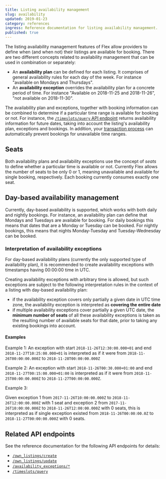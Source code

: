 ```yaml
---
title: Listing availability management
slug: availability
updated: 2019-01-23
category: references
ingress: Reference documentation for listing availability management.
published: true
---
```


The listing availability management features of Flex allow providers to define
when (and when not) their listings are available for booking. There are two
different concepts related to availability management that can be used in
combination or separately:

* An **availability plan** can be defined for each listing. It comprises of
  general availability rules for each day of the week. For instance "available
  on Mondays and Thursdays".
* An **availability exception** overrides the availability plan for a concrete
  period of time. For instance "Available on 2018-11-25 and 2018-11-26", "not
  available on 2018-11-30".

The availability plan and exceptions, together with booking information can be
combined to determine if a particular time range is available for booking or
not. For instance, the [`/timeslots/query` API
endpoint](index.html#query-timeslots) returns availability information for
future dates, taking into account the listing's availability plan, exceptions
and bookings. In addition, your [transaction process](transaction-engine.html)
can automatically prevent bookings for unavailable time ranges.

## Seats

Both availability plans and availability exceptions use the concept of *seats*
to define whether a particular time is available or not. Currently Flex allows
the number of seats to be only 0 or 1, meaning unavailable and available for
single booking, respectively. Each booking currently consumes exactly one seat.

## Day-based availability management

Currently, day-based availability is supported, which works with both daily and
nightly bookings. For instance, an availability plan can define that Mondays and
Tuesdays are available for booking. For daily bookings this means that dates
that are a Monday or Tuesday can be booked. For nightly bookings, this means
that nights Monday-Tuesday and Tuesday-Wednesday can be booked.

### Interpretation of availability exceptions

For day-based availability plans (currently the only supported type of
availability plan), it is recommended to create availability exceptions with
timestamps having 00:00:00 time in UTC.

Creating availability exceptions with arbitrary time is allowed, but such
exceptions are subject to the following interpretation rules in the context of a
listing with day-based availability plan:

* if the availability exception covers only partially a given date in UTC time
  zone, the availability exception is interpreted as **covering the entire
  date**
* if multiple availability exceptions cover partially a given UTC date, the
  **minimum number of seats** of all these availability exceptions is taken as
  the resulting number of available seats for that date, prior to taking any
  existing bookings into account.

#### Examples

Example 1: An exception with start `2018-11-26T12:30:00.000+01` and end
`2018-11-27T10:25:00.000+01` is interpreted as if it were from
`2018-11-26T00:00:00.000Z` to `2018-11-28T00:00:00.000Z`

Example 2: An exception with start `2018-11-26T00:30.000+01:00` and end
`2018-11-27T00:15:00.000+01:00` is interpreted as if it were from
`2018-11-25T00:00:00.000Z` to `2018-11-27T00:00:00.000Z`.

Example 3:

Given exception 1 from `2017-11-26T10:00:00.000Z` to `2018-11-26T12:00:00.000Z`
with 1 seat and exception 2 from `2017-11-26T10:00:00.000Z` to
`2018-11-26T12:00:00.000Z` with 0 seats, this is interpreted as if single
exception existed from `2018-11-26T00:00:00.0Z` to `2018-11-27T00:00:00.000Z`
with 0 seats.

## Related API endpoints

See the reference documentation for the following API endpoints for details:

* [`/own_listings/create`](index.html#create-listing)
* [`/own_listings/update`](index.html#update-listing)
* [`/availability_exceptions/*`](index.html#availability-exceptions)
* [`/timeslots/query`](index.html#query-time-slots)
